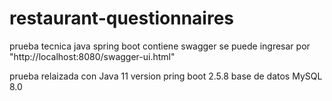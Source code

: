 # restaurant-questionnaires
prueba tecnica java spring boot
contiene swagger se puede ingresar por "http://localhost:8080/swagger-ui.html"

prueba relaizada con Java 11
version pring boot 2.5.8
base de datos MySQL 8.0
